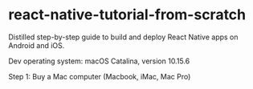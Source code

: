 # react-native-tutorial-from-scratch

Distilled step-by-step guide to build and deploy React Native apps on Android and iOS.

Dev operating system: macOS Catalina, version 10.15.6

Step 1: Buy a Mac computer (Macbook, iMac, Mac Pro)
